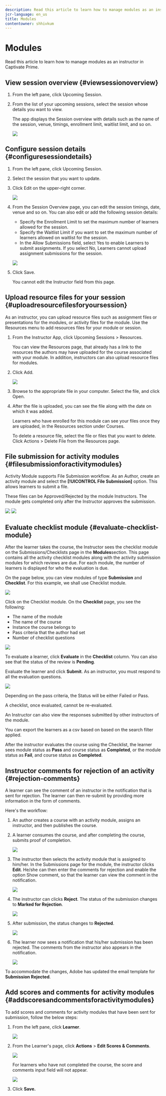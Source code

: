 ```yaml
---
description: Read this article to learn how to manage modules as an instructor in Captivate Prime.
jcr-language: en_us
title: Modules
contentowner: shhivkum
---
```



# Modules

Read this article to learn how to manage modules as an instructor in Captivate Prime.

## View session overview {#viewsessionoverview}

1. From the left pane, click Upcoming Session.
1. From the list of your upcoming sessions, select the session whose details you want to view.

   The app displays the Session overview with details such as the name of the session, venue, timings, enrollment limit, waitlist limit, and so on.

   ![](assets/upcomingsessions.png)

## Configure session details {#configuresessiondetails}

1. From the left pane, click Upcoming Session.
1. Select the session that you want to update.
1. Click Edit on the upper-right corner.

   ![](assets/sessiondetails.png)

1. From the Session Overview page, you can edit the session timings, date, venue and so on. You can also edit or add the following session details:

   * Specify the Enrollment Limit to set the maximum number of learners allowed for the session.
   * Specify the Waitlist Limit if you want to set the maximum number of learners allowed on waitlist for the session.
   * In the Allow Submissions field, select Yes to enable Learners to submit assignments. If you select No, Learners cannot upload assignment submissions for the session.

   ![](assets/editsessiondetails.png)

1. Click Save.

   You cannot edit the Instructor field from this page. 

## Upload resource files for your session {#uploadresourcefilesforyoursession}

As an instructor, you can upload resource files such as assignment files or presentations for the modules, or activity files for the module. Use the Resources menu to add resources files for your module or session.

1. From the Instructor App, click Upcoming Sessions > Resources.

   You can view the Resources page, that already has a link to the resources the authors may have uploaded for the course associated with your module. In addition, instructors can also upload resource files for modules.

1. Click Add.

   ![](assets/addresource.png)

1. Browse to the appropriate file in your computer. Select the file, and click Open.
1. After the file is uploaded, you can see the file along with the date on which it was added.

   Learners who have enrolled for this module can see your files once they are uploaded, in the Resources section under Courses.

   To delete a resource file, select the file or files that you want to delete. Click Actions > Delete File from the Resources page.

## File submission for activity modules {#filesubmissionforactivitymodules}

Activity Module supports File Submission workflow. As an Author, create an activity module and select the  **[!UICONTROL File Submission]** option. This allows learners to submit a file.

These files can be Approved/Rejected by the module Instructors. The module gets completed only after the Instructor approves the submission.

![](assets/activity-modules.png) ![](assets/approve-reject-option.png)

## Evaluate checklist module {#evaluate-checklist-module}

After the learner takes the course, the Instructor sees the checklist module on the Submissions/Checklists page in the **Modules**section. This page contains all the activity checklist modules along with the activity submission modules for which reviews are due. For each module, the number of learners is displayed for who the evaluation is due.

On the page below, you can view modules of type **Submission** and **Checklist**. For this example, we shall use Checklist module.

![](assets/modules-list.png)

Click on the Checklist module. On the **Checklist** page, you see the following:

* The name of the module
* The name of the course
* Instance the course belongs to
* Pass criteria that the author had set
* Number of checklist questions

![](assets/checklist-page.png)

To evaluate a learner, click **Evaluate** in the **Checklist** column. You can also see that the status of the review is **Pending**.

Evaluate the learner and click **Submit**. As an instructor, you must respond to all the evaluation questions.

![](assets/checklist-evaluation-screen.png)

Depending on the pass criteria, the Status will be either Failed or Pass.

A checklist, once evaluated, cannot be re-evaluated.

An Instructor can also view the responses submitted by other instructors of the module.

You can export the learners as a csv based on based on the search filter applied.

After the instructor evaluates the course using the Checklist, the learner sees module status as **Pass** and course status as **Completed**, or the module status as **Fail**, and course status as **Completed**.

## Instructor comments for rejection of an activity {#rejection-comments}

A learner can see the comment of an instructor in the notification that is sent for rejection. The learner can then re-submit by providing more information in the form of comments. 

Here's the workflow:

1. An author creates a course with an activity module, assigns an instructor, and then publishes the course.  

1. A learner consumes the course, and after completing the course, submits proof of completion. 

   ![](assets/proof-of-completion.png)

1. The instructor then selects the activity module that is assigned to him/her. In the Submissions page for the module, the instructor clicks **Edit**. He/she can then enter the comments for rejection and enable the option Show comment, so that the learner can view the comment in the notification. 

   ![](assets/enter-comments.png)

1. The instructor can clicks **Reject**. The status of the submission changes to **Marked for Rejection**. 

   ![](assets/marked-for-rejection.png)

1. After submission, the status changes to **Rejected**. 

   ![](assets/rejected-status.png)

1. The learner now sees a notification that his/her submission has been rejected. The comments from the instructor also appears in the notification.

   ![](assets/notification-of-rejection.png)

To accommodate the changes, Adobe has updated the email template for **Submission Rejected**.

## Add scores and comments for activity modules {#addscoresandcommentsforactivitymodules}

To add scores and comments for activity modules that have been sent for submission, follow the below steps:

1. From the left pane, click **Learner**.

   ![](assets/learners.png)

1. From the Learner's page, click **Actions** > **Edit Scores & Comments**.

   ![](assets/edit-scores-comments.png)

   For learners who have not completed the course, the score and comments input field will not appear.

   ![](assets/editing-scores-andcomments.png)

1. Click **Save.**
